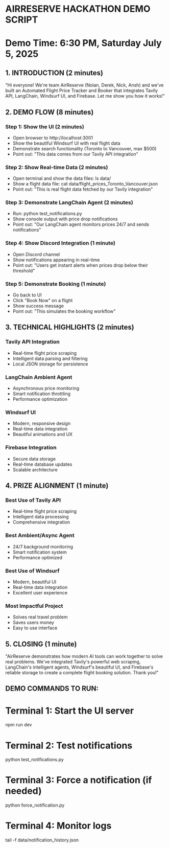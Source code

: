 
# AIRRESERVE HACKATHON DEMO SCRIPT
# Demo Time: 6:30 PM, Saturday July 5, 2025

## 1. INTRODUCTION (2 minutes)
"Hi everyone! We're team AirReserve (Nolan, Derek, Nick, Ansh) and we've built an 
Automated Flight Price Tracker and Booker that integrates Tavily API, LangChain, 
Windsurf UI, and Firebase. Let me show you how it works!"

## 2. DEMO FLOW (8 minutes)

### Step 1: Show the UI (2 minutes)
- Open browser to http://localhost:3001
- Show the beautiful Windsurf UI with real flight data
- Demonstrate search functionality (Toronto to Vancouver, max $500)
- Point out: "This data comes from our Tavily API integration"

### Step 2: Show Real-time Data (2 minutes)
- Open terminal and show the data files: ls data/
- Show a flight data file: cat data/flight_prices_Toronto_Vancouver.json
- Point out: "This is real flight data fetched by our Tavily integration"

### Step 3: Demonstrate LangChain Agent (2 minutes)
- Run: python test_notifications.py
- Show console output with price drop notifications
- Point out: "Our LangChain agent monitors prices 24/7 and sends notifications"

### Step 4: Show Discord Integration (1 minute)
- Open Discord channel
- Show notifications appearing in real-time
- Point out: "Users get instant alerts when prices drop below their threshold"

### Step 5: Demonstrate Booking (1 minute)
- Go back to UI
- Click "Book Now" on a flight
- Show success message
- Point out: "This simulates the booking workflow"

## 3. TECHNICAL HIGHLIGHTS (2 minutes)

### Tavily API Integration
- Real-time flight price scraping
- Intelligent data parsing and filtering
- Local JSON storage for persistence

### LangChain Ambient Agent
- Asynchronous price monitoring
- Smart notification throttling
- Performance optimization

### Windsurf UI
- Modern, responsive design
- Real-time data integration
- Beautiful animations and UX

### Firebase Integration
- Secure data storage
- Real-time database updates
- Scalable architecture

## 4. PRIZE ALIGNMENT (1 minute)

### Best Use of Tavily API
- Real-time flight price scraping
- Intelligent data processing
- Comprehensive integration

### Best Ambient/Async Agent
- 24/7 background monitoring
- Smart notification system
- Performance optimized

### Best Use of Windsurf
- Modern, beautiful UI
- Real-time data integration
- Excellent user experience

### Most Impactful Project
- Solves real travel problem
- Saves users money
- Easy to use interface

## 5. CLOSING (1 minute)
"AirReserve demonstrates how modern AI tools can work together to solve real problems. 
We've integrated Tavily's powerful web scraping, LangChain's intelligent agents, 
Windsurf's beautiful UI, and Firebase's reliable storage to create a complete 
flight booking solution. Thank you!"

## DEMO COMMANDS TO RUN:

# Terminal 1: Start the UI server
npm run dev

# Terminal 2: Test notifications
python test_notifications.py

# Terminal 3: Force a notification (if needed)
python force_notification.py

# Terminal 4: Monitor logs
tail -f data/notification_history.json
